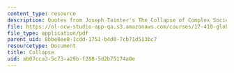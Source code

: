 ```yaml
---
content_type: resource
description: Quotes from Joseph Tainter's The Collapse of Complex Societies.
file: https://ol-ocw-studio-app-qa.s3.amazonaws.com/courses/17-410-globalization-migration-and-international-relations-spring-2006/ab07cca35c73a29bf2885d2b75174a0e_collapse.pdf
file_type: application/pdf
parent_uid: 8bbe8ee8-1cdd-1751-b4d0-7cb71d513bc7
resourcetype: Document
title: Collapse
uid: ab07cca3-5c73-a29b-f288-5d2b75174a0e
---
```

